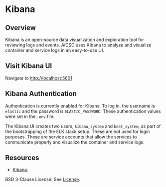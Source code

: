 # Kibana

## Overview
Kibana is an open-source data visualization and exploration tool for reviewing logs and events. AiCSD uses Kibana to analyze and visualize container and service logs in an easy-to-use UI.

## Visit Kibana UI
Navigate to [http://localhost:5601](http://localhost:5601)

## Kibana Authentication
Authentication is currently enabled for Kibana. To log in, the username is `elastic` and the password is `ELASTIC_PASSWORD`. These authentication values were set in the `.env` file.

The Kibana UI creates two users, `kibana_system` and `beat_system`, as part of the bootstrapping of the ELK stack setup. These are not used for login purposes.
These are service accounts that allow the services to communicate properly and visualize the container and service logs.

## Resources

- [Kibana](https://www.elastic.co/kibana/).

BSD 3-Clause License: See [License](../LICENSE.md).